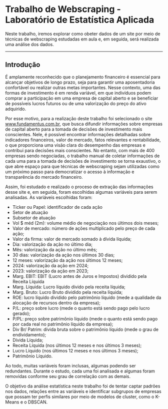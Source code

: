 # Trabalho de Webscraping - Laboratório de Estatística Aplicada

Neste trabalho, iremos explorar como obeter dados de um site por meio de técnicas de webscraping estudadas em aula e, em seguida, será realizada uma análise dos dados.

---

## Introdução

É amplamente reconhecido que o planejamento financeiro é essencial para alcançar objetivos de longo prazo, seja para garantir uma aposentadoria confortável ou realizar outras metas importantes. Nesse contexto, uma das formas de investimento é em renda variável, em que indivíduos podem comprar a participação em uma empresa de capital aberto e se beneficiar de possíveis lucros futuros ou de uma valorização do preço do ativo adquirido.  

Por esse motivo, para a realização deste trabalho foi selecionado o site www.fundamentus.com.br, que busca difundir informações sobre empresas de capital aberto para a tomada de decisões de investimento mais conscientes. Nele, é possível encontrar informações detalhadas sobre indicadores financeiros, valor de mercado, fatos relevantes e rentabilidade, o que proporciona uma visão clara do desempenho das empresas e contribui para decisões mais conscientes. No entanto, com mais de 400 empresas sendo negociadas, o trabalho manual de coletar informações de cada uma para a tomada de decisões de investimento se torna exaustivo, o que abre espaço para que técnicas de webscraping sejam utilizadas como um próximo passo para democratizar o acesso à informação e transparência do mercado financeiro. 

Assim, foi estudado e realizado o proceso de extração das informações desse site e, em seguida, foram escolhidas algumas variáveis para serem analisadas. As variáveis escolhidas foram:

- Ticker ou Papel: identificador de cada ação
- Setor de atuação
- Subsetor de atuação
- Vol $ méd (2m): volume médio de negociação nos últimos dois meses;
- Valor de mercado: número de ações multiplicado pelo preço de cada ação;
- Valor da firma: valor de mercado somado à dívida líquida;
- Dia: valorização da ação no último dia;
- Mês: valorização da ação no último mês;
- 30 dias: valorização da ação nos últimos 30 dias;
- 12 meses: valorização da ação nos últimos 12 meses;
- 2024: valorização da ação em 2024;
- 2023: valorização da ação em 2023;
- Marg. EBIT: EBIT (Lucro antes de Juros e Impostos) dividido pela Receita Líquida
- Marg. Líquida: Lucro líquido divido pela receita líquida;
- Marg. Bruto: Lucro Bruto dividido pela receita líquida;
- ROE: lucro líquido dividido pelo patrimônio líquido (mede a qualidade da alocação de recursos dentro da empresa);
- P/L: preço sobre lucro (mede o quanto está sendo pago pelo lucro gerado);
- P/PL: preço sobre patrimônio líquido (mede o quanto está sendo pago por cada real no patrimônio líquido da empresa);
- Div Br/ Patrim: dívida bruta sobre o patrimônio líquido (mede o grau de endividamento);
- Dívida Líquida;
- Receita Líquida (nos últimos 12 meses e nos últimos 3 meses);
- Lucro Líquido (nos últimos 12 meses e nos últimos 3 meses);
- Patrimônio Líquido.

Ao todo, muitas variáveis foram inclusas, algumas podendo ser redundantes. Durante o estudo, cada uma foi analisada e algumas foram removidas conforme seu grau de correlação com as demais.

O objetivo da análise estatística neste trabalho foi de tentar captar padrões nos dados, relações entre as variáveis e identificar subgrupos de empresas que possam ter perfis similares por meio de modelos de cluster, como o K-Means e o DBSCAN. 
